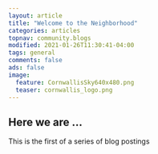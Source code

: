```yaml
---
layout: article
title: "Welcome to the Neighborhood"
categories: articles
topnav: community.blogs
modified: 2021-01-26T11:30:41-04:00
tags: general
comments: false
ads: false
image:
  feature: CornwallisSky640x480.png
  teaser: cornwallis_logo.png
---
```


## Here we are ...

This is the first of a series of blog postings

